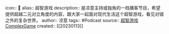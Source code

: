 icon:: 
alias:: 超智游戏
description:: 是凉意主持或独角的一档播客节目，希望提供超越二元对立角度的内容，跟大家一起面对现代生活这个超智游戏，看见对错之外的复杂世界。
author:: 凉意
tags:: #Podcast
source:: [超智游戏ComplexGame](https://pod.link/1535884558)
created:: [[20230113]]
